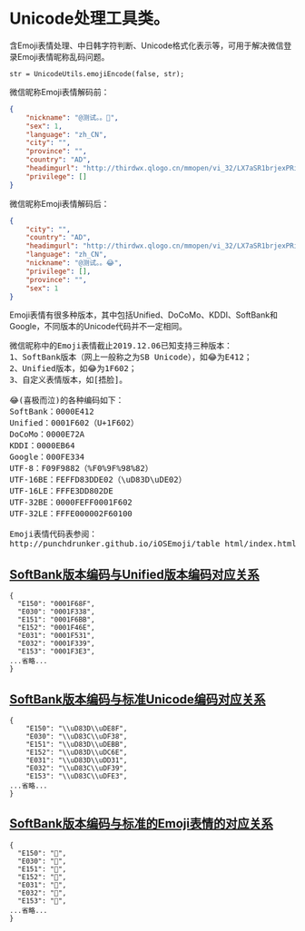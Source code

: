 # Unicode处理工具类。

含Emoji表情处理、中日韩字符判断、Unicode格式化表示等，可用于解决微信登录Emoji表情昵称乱码问题。

```text
str = UnicodeUtils.emojiEncode(false, str);
```
微信昵称Emoji表情解码前：
```json
{
    "nickname": "@测试。。",
    "sex": 1,
    "language": "zh_CN",
    "city": "",
    "province": "",
    "country": "AD",
    "headimgurl": "http://thirdwx.qlogo.cn/mmopen/vi_32/LX7aSR1brjexPRicvmib0jumlFsDt1gLuGS43rzmialiaqfGJyxIaHgVr0xIFQbfGiaChZGZmvu8ZA5fjmciciaoFnMbg/132",
    "privilege": []
}
```
微信昵称Emoji表情解码后：
```json
{
    "city": "",
    "country": "AD",
    "headimgurl": "http://thirdwx.qlogo.cn/mmopen/vi_32/LX7aSR1brjexPRicvmib0jumlFsDt1gLuGS43rzmialiaqfGJyxIaHgVr0xIFQbfGiaChZGZmvu8ZA5fjmciciaoFnMbg/132",
    "language": "zh_CN",
    "nickname": "@测试。。😂",
    "privilege": [],
    "province": "",
    "sex": 1
}
```

Emoji表情有很多种版本，其中包括Unified、DoCoMo、KDDI、SoftBank和Google，不同版本的Unicode代码并不一定相同。

<pre>
微信昵称中的Emoji表情截止2019.12.06已知支持三种版本：
1、SoftBank版本（网上一般称之为SB Unicode），如😂为E412；
2、Unified版本，如😂为1F602；
3、自定义表情版本，如[捂脸]。

😂(喜极而泣)的各种编码如下：
SoftBank：0000E412
Unified：0001F602（U+1F602）
DoCoMo：0000E72A
KDDI：0000EB64
Google：000FE334
UTF-8：F09F9882（%F0%9F%98%82）
UTF-16BE：FEFFD83DDE02（\uD83D\uDE02）
UTF-16LE：FFFE3DD802DE
UTF-32BE：0000FEFF0001F602
UTF-32LE：FFFE000002F60100

Emoji表情代码表参阅：
http://punchdrunker.github.io/iOSEmoji/table_html/index.html
</pre>

## [SoftBank版本编码与Unified版本编码对应关系](/softbank_unified.json)

```text
{
  "E150": "0001F68F",
  "E030": "0001F338",
  "E151": "0001F6BB",
  "E152": "0001F46E",
  "E031": "0001F531",
  "E032": "0001F339",
  "E153": "0001F3E3",
...省略...
}
```

## [SoftBank版本编码与标准Unicode编码对应关系](/softbank_unicode.json)

```text
{
    "E150": "\\uD83D\\uDE8F",
    "E030": "\\uD83C\\uDF38",
    "E151": "\\uD83D\\uDEBB",
    "E152": "\\uD83D\\uDC6E",
    "E031": "\\uD83D\\uDD31",
    "E032": "\\uD83C\\uDF39",
    "E153": "\\uD83C\\uDFE3",
...省略...
}
```

## [SoftBank版本编码与标准的Emoji表情的对应关系](/softbank_decode.json)

```text
{
  "E150": "🚏",
  "E030": "🌸",
  "E151": "🚻",
  "E152": "👮",
  "E031": "🔱",
  "E032": "🌹",
  "E153": "🏣",
...省略...
}
```
